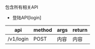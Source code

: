 包含所有相关API

- 登陆API[login]


| api | method | args | return |
| ------ | ------ |------ |------ |
| /v1/login | POST |内容 |内容 |